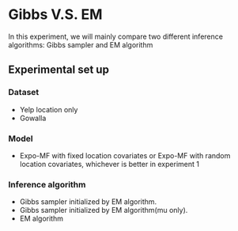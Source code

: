 # Gibbs V.S. EM

In this experiment, we will mainly compare two different inference algorithms: Gibbs sampler and EM algorithm

## Experimental set up

### Dataset
* Yelp location only
* Gowalla

### Model
* Expo-MF with fixed location covariates or Expo-MF with random location covariates, whichever is better in experiment 1

### Inference algorithm
* Gibbs sampler initialized by EM algorithm.
* Gibbs sampler initialized by EM algorithm(mu only).
* EM algorithm 





